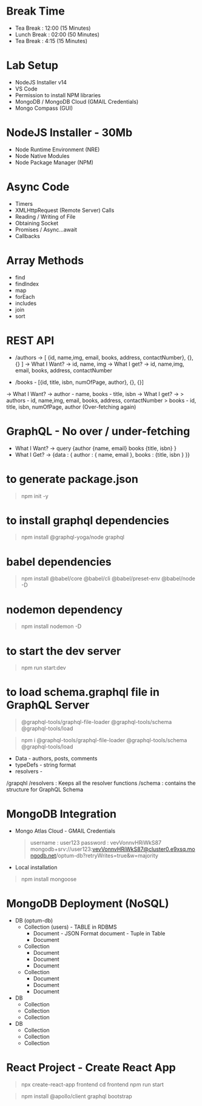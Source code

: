 # Break Time

- Tea Break : 12:00 (15 Minutes)
- Lunch Break : 02:00 (50 Minutes)
- Tea Break : 4:15 (15 Minutes)

# Lab Setup

- NodeJS Installer v14
- VS Code
- Permission to install NPM libraries
- MongoDB / MongoDB Cloud (GMAIL Credentials)
- Mongo Compass (GUI)

# NodeJS Installer - 30Mb

- Node Runtime Environment (NRE)
- Node Native Modules
- Node Package Manager (NPM)

# Async Code

- Timers
- XMLHttpRequest (Remote Server) Calls
- Reading / Writing of File
- Obtaining Socket
- Promises / Async...await
- Callbacks

# Array Methods

- find
- findIndex
- map
- forEach
- includes
- join
- sort

# REST API

<!-- Over-fetching -->

- /authors -> [ {id, name,img, email, books, address, contactNumber}, {}, {} ]
  -> What I Want? -> id, name, img
  -> What I get? -> id, name,img, email, books, address, contactNumber

<!-- Under-fetching -->

- /books - [{id, title, isbn, numOfPage, author}, {}, {}]

-> What I Want? -> author - name, books - title, isbn
-> What I get? -> > authors - id, name,img, email, books, address, contactNumber > books - id, title, isbn, numOfPage, author (Over-fetching again)

# GraphQL - No over / under-fetching

- What I Want? -> query {author {name, email} books {title, isbn} }
- What I Get? -> {data : { author : { name, email }, books : {title, isbn } }}

# to generate package.json

> npm init -y

# to install graphql dependencies

> npm install @graphql-yoga/node graphql

# babel dependencies

> npm install @babel/core @babel/cli @babel/preset-env @babel/node -D

# nodemon dependency

> npm install nodemon -D

# to start the dev server

> npm run start:dev

# to load schema.graphql file in GraphQL Server

> @graphql-tools/graphql-file-loader
> @graphql-tools/schema
> @graphql-tools/load

> npm i @graphql-tools/graphql-file-loader @graphql-tools/schema @graphql-tools/load

- Data - authors, posts, comments
- typeDefs - string format
- resolvers -

/grapqhl
/resolvers : Keeps all the resolver functions
/schema : contains the structure for GraphQL Schema

# MongoDB Integration

- Mongo Atlas Cloud - GMAIL Credentials

  > username : user123
  > password : vevVonnvHRiWkS87
  > mongodb+srv://user123:vevVonnvHRiWkS87@cluster0.e9xsq.mongodb.net/optum-db?retryWrites=true&w=majority

- Local installation

> npm install mongoose

# MongoDB Deployment (NoSQL)

- DB (optum-db)
  - Collection (users) - TABLE in RDBMS
    - Document - JSON Format document - Tuple in Table
    - Document
  - Collection
    - Document
    - Document
    - Document
  - Collection
    - Document
    - Document
    - Document
- DB
  - Collection
  - Collection
  - Collection
- DB
  - Collection
  - Collection
  - Collection

# React Project - Create React App

> npx create-react-app frontend
> cd frontend
> npm run start

> npm install @apollo/client graphql bootstrap

